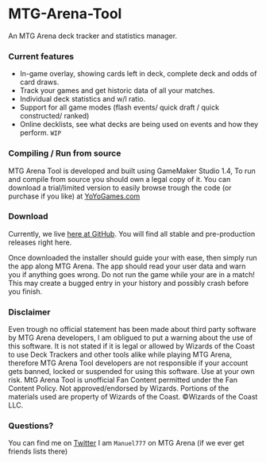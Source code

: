 # MTG-Arena-Tool
An MTG Arena deck tracker and statistics manager.

### Current features
- In-game overlay, showing cards left in deck, complete deck and odds of card draws.
- Track your games and get historic data of all your matches.
- Individual deck statistics and w/l ratio.
- Support for all game modes (flash events/ quick draft / quick constructed/ ranked)
- Online decklists, see what decks are being used on events and how they perform. `WIP`

### Compiling / Run from source
MTG Arena Tool is developed and built using GameMaker Studio 1.4, To run and compile from source you should own a legal copy of it.
You can download a trial/limited version to easily browse trough the code (or purchase if you like) at [YoYoGames.com](https://www.yoyogames.com/get)

### Download
Currently, we live [here at GitHub](https://github.com/Manuel-777/MTG-Arena-Tool/releases). You will find all stable and pre-production releases right here.

Once downloaded the installer should guide your with ease, then simply run the app along MTG Arena. The app should read your user data and warn you if anything goes wrong.
Do not run the game while your are in a match! This may create a bugged entry in your history and possibly crash before you finish.

### Disclaimer

Even trough no official statement has been made about third party software by MTG Arena developers, I am obligued to put a warning about the use of this software.
It is not stated if it is legal or allowed by Wizards of the Coast to use Deck Trackers and other tools alike while playing MTG Arena, therefore MTG Arena Tool developers are not responsible if your account gets banned, locked or suspended for using this software. Use at your own risk.
MtG Arena Tool is unofficial Fan Content permitted under the Fan Content Policy. Not approved/endorsed by Wizards. Portions of the materials used are property of Wizards of the Coast. ©Wizards of the Coast LLC.

### Questions?
You can find me on [Twitter](https://twitter.com/MEtchegaray7)
I am `Manuel777` on MTG Arena (if we ever get friends lists there)

